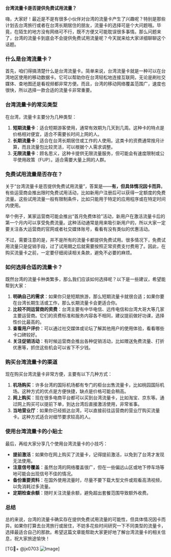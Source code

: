 **台湾流量卡是否提供免费试用流量？**

嗨，大家好！最近是不是有很多小伙伴对台湾的流量卡产生了兴趣呢？特别是那些计划去台湾旅行或者在台湾长期居住的朋友，流量卡的选择可是个大问题哦。毕竟，在陌生的地方没有网络可不行，既不方便又可能耽误很多事情。那么问题来了，台湾的流量卡到底会不会提供免费试用流量呢？今天就来给大家详细聊聊这个话题。

### **什么是台湾流量卡？**
首先，咱们得搞清楚什么是台湾流量卡。简单来说，台湾流量卡就是一种可以在台湾地区使用的移动数据卡。它可以帮助你在台湾轻松地连接互联网，无论是刷社交媒体、查地图还是看视频都非常方便。而且，台湾的移动网络覆盖范围广，速度也很快，所以选择一款合适的流量卡非常重要。

### **台湾流量卡的常见类型**
在台湾，流量卡主要分为几种类型：

1. **短期流量卡**：适合短期游客使用，通常有效期为几天到几周。这种卡的特点是价格相对便宜，适合不需要长时间上网的人。
2. **长期流量卡**：适合在台湾长期居住或工作的人使用。这类卡的资费通常按月计算，而且流量包比较灵活，可以根据个人需求调整。
3. **无限流量卡**：顾名思义，这种卡提供无限流量服务，但可能会有速度限制或公平使用政策（FUP）。适合需要大量上网的人群。

### **免费试用流量是否存在？**
关于“台湾流量卡是否提供免费试用流量”，答案是——**有，但具体情况因卡而异**。有些运营商会推出限时免费试用活动，比如新用户注册后可以获得一定额度的免费流量。这些试用流量一般有限制条件，比如只能用于特定的应用程序或在特定时间内使用。

举个例子，某家运营商可能会推出“首月免费体验”活动，新用户在激活流量卡后的第一个月内可以享受免费流量。这种活动通常是用来吸引新用户的，所以大家一定要关注各大运营商的官网或者社交媒体账号，看看有没有类似的优惠活动。

不过，需要注意的是，并不是所有的流量卡都提供免费试用。很多情况下，免费试用流量只是促销手段，过了试用期之后就需要按照正常资费支付费用了。因此，在购买流量卡之前，一定要仔细阅读相关条款，避免不必要的麻烦。

### **如何选择合适的流量卡？**
既然台湾的流量卡种类繁多，那么我们应该如何选择呢？以下是一些建议，希望能帮到大家：

1. **明确自己的需求**：如果你只是短期旅游，那么短期流量卡就很合适；如果你要在台湾长期生活或工作，那么长期流量卡会更适合你。
2. **比较不同运营商的资费**：台湾主要有中华电信、远传电信和台湾大哥大等几家主要运营商。它们的资费标准和服务内容各不相同，建议提前做好功课，选择性价比最高的。
3. **查看用户评价**：可以通过社交媒体或论坛了解其他用户的使用体验，看看哪些卡口碑较好。
4. **关注促销活动**：有时候运营商会推出各种促销活动，比如赠送免费流量、打折优惠等，抓住这些机会可以省下不少钱。

### **购买台湾流量卡的渠道**
现在购买台湾流量卡非常方便，主要有以下几种方式：

1. **机场购买**：许多台湾的国际机场都有专门的柜台出售流量卡，比如桃园国际机场。这种方式的优点是方便快捷，缺点是价格可能会稍高。
2. **网上购买**：现在很多电商平台都可以买到台湾流量卡，比如淘宝、京东等。通过网上购买可以提前下单，到达台湾后直接激活使用，非常省事。
3. **当地营业厅**：如果你已经抵达台湾，可以直接前往运营商的营业厅购买流量卡。这种方式适合对细节要求较高的人。

### **使用台湾流量卡的小贴士**
最后，再给大家分享几个使用台湾流量卡的小技巧：

- **提前激活**：如果你在网上购买了流量卡，记得提前激活，以免到了台湾才发现无法使用。
- **注意信号覆盖**：虽然台湾的网络覆盖很广，但在一些偏远山区或地下停车场等地可能会出现信号不佳的情况。
- **备份重要资料**：在国外使用流量时，尽量不要下载大型文件或观看高清视频，以免消耗过多流量。
- **定期检查余额**：随时关注流量余额，避免超出套餐范围导致额外收费。

### **总结**
总的来说，台湾的流量卡确实存在提供免费试用流量的可能性，但具体情况因卡而异。如果你打算去台湾旅行或居住，不妨多花些时间研究一下不同类型的流量卡，选择最适合自己的那款。希望这篇文章能帮助大家更好地了解台湾流量卡的相关信息，祝大家旅途愉快！

[TG💪+ @jx0703 ![Image](https://github.com/user-attachments/assets/dbca1d08-cadb-493c-b0ec-ad6f7a83f270)]